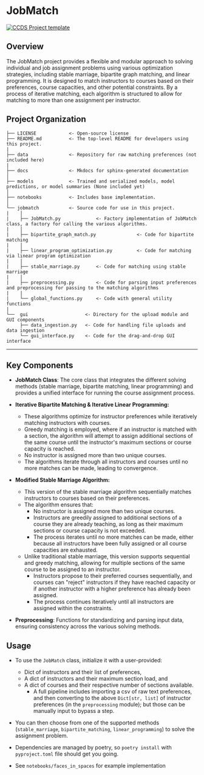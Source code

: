 # JobMatch

[![CCDS Project template](https://img.shields.io/badge/CCDS-Project%20template-328F97?logo=cookiecutter)](https://cookiecutter-data-science.drivendata.org/)

## Overview

The JobMatch project provides a flexible and modular approach to solving individual and job assignment problems using various optimization strategies, including stable marriage, bipartite graph matching, and linear programming. It is designed to match instructors to courses based on their preferences, course capacities, and other potential constraints. By a process of iterative matching, each algorithm is structured to allow for matching to more than one assignment per instructor.


## Project Organization

```
├── LICENSE            <- Open-source license
├── README.md          <- The top-level README for developers using this project.
|
├── data               <- Repository for raw matching preferences (not included here)
|
├── docs               <- Mkdocs for sphinx-generated documentation
│
├── models             <- Trained and serialized models, model predictions, or model summaries (None included yet)
│
├── notebooks          <- Includes base implementation.
│
└── jobmatch           <- Source code for use in this project.
|    │
|    ├── JobMatch.py             <- Factory implementation of JobMatch class, a factory for calling the various algorithms.
|    │
|    ├── bipartite_graph_match.py               <- Code for bipartite matching
|    │
|    ├── linear_program_optimization.py         <- Code for matching via linear program optimization
|    │
|    ├── stable_marriage.py      <- Code for matching using stable marriage
|    │
|    ├── preprocessing.py        <- Code for parsing input preferences and preprocessing for passing to the matching algorithms
|    |
|    └── global_functions.py     <- Code with general utility functions
|
└──  gui                     <- Directory for the upload module and GUI components
     ├── data_ingestion.py   <- Code for handling file uploads and data ingestion
     └── gui_interface.py    <- Code for the drag-and-drop GUI interface
```

--------
## Key Components

- **JobMatch Class**: The core class that integrates the different solving methods (stable marriage, bipartite matching, linear programming) and provides a unified interface for running the course assignment process.

- **Iterative Bipartite Matching & Iterative Linear Programming:**
    - These algorithms optimize for instructor preferences while iteratively matching instructors with courses.
    - Greedy matching is employed, where if an instructor is matched with a section, the algorithm will attempt to assign additional sections of the same course until the instructor's maximum sections or course capacity is reached.
    - No instructor is assigned more than two unique courses.
    - The algorithms iterate through all instructors and courses until no more matches can be made, leading to convergence.
  
- **Modified Stable Marriage Algorithm:**
    - This version of the stable marriage algorithm sequentially matches instructors to courses based on their preferences.
    - The algorithm ensures that:
        - No instructor is assigned more than two unique courses.
        - Instructors are greedily assigned to additional sections of a course they are already teaching, as long as their maximum sections or course capacity is not exceeded.
        - The process iterates until no more matches can be made, either because all instructors have been fully assigned or all course capacities are exhausted.
    - Unlike traditional stable marriage, this version supports sequential and greedy matching, allowing for multiple sections of the same course to be assigned to an instructor.
        - Instructors propose to their preferred courses sequentially, and courses can "reject" instructors if they have reached capacity or if another instructor with a higher preference has already been assigned.
        - The process continues iteratively until all instructors are assigned within the constraints.
  
- **Preprocessing**: Functions for standardizing and parsing input data, ensuring consistency across the various solving methods.

## Usage

- To use the `JobMatch` class, initialize it with a user-provided:
     - Dict of instructors and their list of preferences, 
     - A dict of instructors and their maximum section load, and 
     - A dict of courses and their respective number of sections available.
         - A full pipeline includes importing a csv of raw text preferences, and then converting to the above `Dict[str, list]` of instructor preferences (in the `preprocessing` module); but those can be manually input to bypass a step.

- You can then choose from one of the supported methods (`stable_marriage`, `bipartite_matching`, `linear_programming`) to solve the assignment problem. 

- Dependencies are managed by poetry, so `poetry install` with `pyproject.toml` file should get you going.

- See `notebooks/faces_in_spaces` for example implementation
